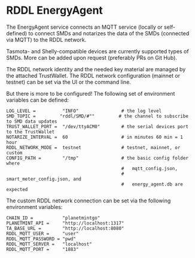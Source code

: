 # RDDL EnergyAgent

The EnergyAgent service connects an MQTT service (locally or self-defined) to connect SMDs and notarizes the data of the SMDs (connected via MQTT) to the RDDL network.

Tasmota- and Shelly-compatible devices are currently supported types of SMDs. More can be added upon request (preferably PRs on Git Hub).

The RDDL network identity and the needed key material are managed by the attached TrustWallet.
The RDDL network configuration (mainnet or testnet) can be set via the UI or the command line.

But there is more to be configured! The following set of environment variables can be defined:

```
LOG_LEVEL =          "INFO"                # the log level
SMD_TOPIC =         "rddl/SMD/#""         # the channel to subscribe to SMD data updates
TRUST_WALLET_PORT =  "/dev/ttyACM0"        # the serial devices port to the TrustWallet
NOTARIZE_INTERVAL =  60                    # in minutes 60 min = 1 hour
RDDL_NETWORK_MODE =  testnet               # testnet, mainnet, or custom
CONFIG_PATH =        "/tmp"                # the basic config folder where
                                           #   mqtt_config.json, 
                                           #   smart_meter_config.json, and 
                                           #   energy_agent.db are expected
```

The custom RDDL network connection can be set via the following environment variables:

```
CHAIN_ID =           "planetmintgo"
PLANETMINT_API =     "http://localhost:1317"
TA_BASE_URL =        "http://localhost:8080"
RDDL_MQTT_USER =     "user"
RDDL_MQTT_PASSWORD = "pwd"
RDDL_MQTT_SERVER =   "localhost"
RDDL_MQTT_PORT =     "1883"
```
